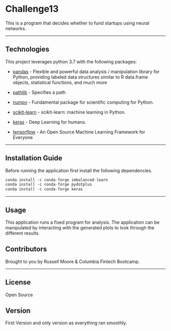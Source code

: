 # Challenge13

This is a program that decides whether to fund startups using neural networks.

---

## Technologies

This project leverages python 3.7 with the following packages:


* [pandas](https://github.com/pandas-dev/pandas) - Flexible and powerful data analysis / manipulation library for Python, providing labeled data structures similar to R data.frame objects, statistical functions, and much more

* [pathlib](https://github.com/budlight/pathlib) - Specifies a path

* [numpy](https://github.com/numpy/numpy) - Fundamental package for scientific computing for Python.

* [scikit-learn](https://github.com/scikit-learn/scikit-learn) - scikit-learn: machine learning in Python.

* [keras](https://github.com/keras-team/keras) - Deep Learning for humans.

* [tensorflow](https://github.com/tensorflow/tensorflow) - An Open Source Machine Learning Framework for Everyone


---

## Installation Guide

Before running the application first install the following dependencies.

```python
conda install -c conda-forge imbalanced-learn
conda install -c conda-forge pydotplus
conda install -c conda-forge keras
```

---

## Usage

This application runs a fixed program for analysis.  The application can be manipulated by interacting with the generated plots to look through the different results.

## Contributors

Brought to you by Russell Moore & Columbia Fintech Bootcamp.

---
## License

Open Source

## Version

First Version and only version as everything ran smoothly.